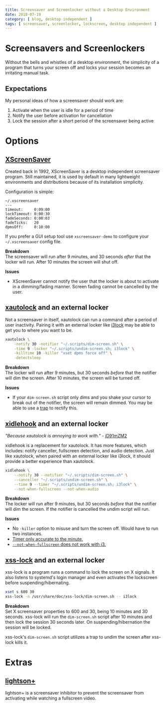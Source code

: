 ```yaml
---
title: Screensaver and Screenlocker without a Desktop Environment
date: 2018-07-19
category: [ blog, desktop independent ]
tags: [ screensaver, screenlocker, lockscreen, desktop independent ]
---
```

# Screensavers and Screenlockers
Without the bells and whistles of a desktop environment, the simplicity of a program that turns your screen off and locks your session becomes an irritating manual task.

## Expectations
My personal ideas of how a screensaver should work are:
1. Activate when the user is idle for a period of time
2. Notify the user before activation for cancellation
3. Lock the session after a short period of the screensaver being active



# Options

## [XScreenSaver](https://www.jwz.org/xscreensaver/)
Created back in 1992, XScreenSaver is a desktop independent screensaver program. Still maintained, it is used by default in many lightweight environments and distributions because of its installation simplicity.

Configuration is simple:
```
~/.xscreensaver
---
timeout:     0:09:00
lockTimeout: 0:00:30
fadeSeconds: 0:00:03
fadeTicks:   20
dpmsOff:     0:10:00
```
If you prefer a GUI setup tool use `xscreensaver-demo` to configure your `~/.xscreensaver` config file.

**Breakdown**  
The screensaver will run after 9 minutes, and 30 seconds *after* that the locker will run. After 10 minutes the screen will shut off.

**Issues**  
* XScreenSaver cannot notify the user that the locker is about to activate in a dimming/fading manner. Screen fading cannot be cancelled by the user.


## [xautolock](https://linux.die.net/man/1/xautolock) and an external locker
Not a screensaver in itself, xautolock can run a command after a period of user inactivity. Pairing it with an external locker like [i3lock](https://i3wm.org/i3lock/) may be able to get you to where you want to be.

```sh
xautolock \
    -notify 30 -notifier "~/.scripts/dim-screen.sh" \
    -time 9 -locker "~/.scripts/undim-screen.sh; i3lock" \
    -killtime 10 -killer "xset dpms force off" \
    -detectsleep
```

**Breakdown**  
The locker will run after 9 minutes, but 30 seconds *before* that the notifier will dim the screen.
After 10 minutes, the screen will be turned off.

**Issues**  
* If your `dim-screen.sh` script only dims and you shake your cursor to break out of the notifier, the screen will remain dimmed. You may be able to use a [trap](https://www.shellscript.sh/trap.html) to rectify this.


## [xidlehook](https://github.com/jD91mZM2/xidlehook) and an external locker 
*"Because xautolock is annoying to work with."* - [jD91mZM2](https://github.com/jD91mZM2)

xidlehook is a replacement for xautolock. It has more features, which includes: notify canceller, fullscreen detection, and audio detection. Just like xautolock, when paired with an external locker like i3lock, it should provide a better experience than xautolock.

```sh
xidlehook \
    --notify 30 --notifier "~/.scripts/dim-screen.sh" \
    --canceller "~/.scripts/undim-screen.sh" \
    --time 9 --timer "~/.scripts/undim-screen.sh; i3lock" \
    --not-when-fullscreen --not-when-audio
```

**Breakdown**  
The locker will run after 9 minutes, but 30 seconds *before* that the notifier will dim the screen.
If the notifier is cancelled the undim script will run.

**Issues**
* No `-killer` option to misuse and turn the screen off. Would have to run two instances.
* [Timer only accurate to the minute.](https://github.com/jD91mZM2/xidlehook/issues/6)
* [`--not-when-fullscreen` does not work with i3.](https://github.com/jD91mZM2/xidlehook/issues/5)


## [xss-lock](http://manpages.ubuntu.com/manpages/bionic/man1/xss-lock.1.html) and an external locker

xss-lock is a program runs a command to lock the screen on X signals. It also listens to systemd's login manager and even activates the lockscreen before suspending/hibernating.

```sh
xset s 600 30
xss-lock -n /usr/share/doc/xss-lock/dim-screen.sh -- i3lock
```

**Breakdown**  
Set X screensaver properties to 600 and 30, being 10 minutes and 30 seconds.
xss-lock will run the `dim-screen.sh` script after 10 minutes and then lock the session 30 seconds later.
On suspending/hibernation the session will be locked.

xss-lock's `dim-screen.sh` script utilizes a trap to undim the screen after xss-lock kills it.



# Extras

## [lightson+](https://github.com/devkral/lightsonplus)
lightson+ is a screensaver inhibitor to prevent the screensaver from activating while watching a fullscreen video.
